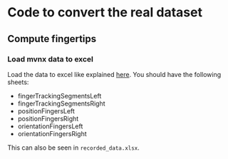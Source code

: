 # Code to convert the real dataset

## Compute fingertips
### Load mvnx data to excel
Load the data to excel like explained [here](https://tutorial.xsens.com/video/importing-mvnx-into-excel/). 
You should have the following sheets:
* fingerTrackingSegmentsLeft
* fingerTrackingSegmentsRight
* positionFingersLeft
* positionFingersRight
* orientationFingersLeft
* orientationFingersRight


This can also be seen in ```recorded_data.xlsx```.